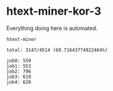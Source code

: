 # htext-miner-kor-3

Everything doing here is automated.

```
htext-miner

total: 3147/4514 (69.71643774922464%)

job0: 559
job1: 553
job2: 796
job3: 619
job4: 620
```